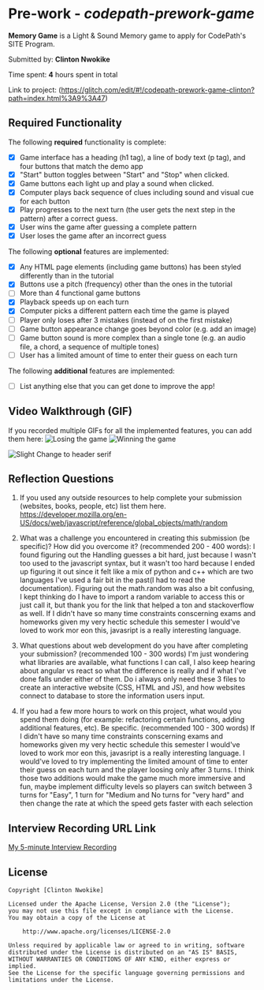 # Pre-work - *codepath-prework-game*

**Memory Game** is a Light & Sound Memory game to apply for CodePath's SITE Program. 

Submitted by: **Clinton Nwokike**

Time spent: **4** hours spent in total

Link to project: (https://glitch.com/edit/#!/codepath-prework-game-clinton?path=index.html%3A9%3A47)

## Required Functionality

The following **required** functionality is complete:

* [x] Game interface has a heading (h1 tag), a line of body text (p tag), and four buttons that match the demo app
* [x] "Start" button toggles between "Start" and "Stop" when clicked. 
* [x] Game buttons each light up and play a sound when clicked. 
* [x] Computer plays back sequence of clues including sound and visual cue for each button
* [x] Play progresses to the next turn (the user gets the next step in the pattern) after a correct guess. 
* [x] User wins the game after guessing a complete pattern
* [x] User loses the game after an incorrect guess

The following **optional** features are implemented:

* [x] Any HTML page elements (including game buttons) has been styled differently than in the tutorial
* [x] Buttons use a pitch (frequency) other than the ones in the tutorial
* [ ] More than 4 functional game buttons
* [x] Playback speeds up on each turn
* [x] Computer picks a different pattern each time the game is played
* [ ] Player only loses after 3 mistakes (instead of on the first mistake)
* [ ] Game button appearance change goes beyond color (e.g. add an image)
* [ ] Game button sound is more complex than a single tone (e.g. an audio file, a chord, a sequence of multiple tones)
* [ ] User has a limited amount of time to enter their guess on each turn

The following **additional** features are implemented:

- [ ] List anything else that you can get done to improve the app!

## Video Walkthrough (GIF)

If you recorded multiple GIFs for all the implemented features, you can add them here:
![Losing the game](https://user-images.githubusercontent.com/74329250/161170958-abbe2bff-a476-43ea-8c4e-3e4289e46aee.gif)
![Winning the game](https://user-images.githubusercontent.com/74329250/161170994-81908c1a-8af3-4ade-a46d-cc1c9fd46ca5.gif)

![Slight Change to header serif](https://user-images.githubusercontent.com/74329250/161171052-86cae060-a2c1-4827-bc60-2c242a52f95b.gif)


## Reflection Questions
1. If you used any outside resources to help complete your submission (websites, books, people, etc) list them here. 
   https://developer.mozilla.org/en-US/docs/web/javascript/reference/global_objects/math/random

2. What was a challenge you encountered in creating this submission (be specific)? How did you overcome it? (recommended 200 - 400 words): 
I found figuring out the Handling guesses a bit hard, just because I wasn't too used to the javascript syntax, but it wasn't too hard because I ended up figuring it out since it felt like a mix of python and c++ which are two languages I've used a fair bit in the past(I had to read the documentation). Figuring out the math.random was also a bit confusing, I kept thinking do I have to import a random variable to access this or just call it, but thank you for the link that helped a ton and stackoverflow as well. If I didn't have so many time constraints conscerning exams and homeworks given my very hectic schedule this semester I would've loved to work mor eon this, javasript is a really interesting language.

3. What questions about web development do you have after completing your submission? (recommended 100 - 300 words) 
I'm just wondering what libraries are available, what functions I can call, I also keep hearing about angular vs react so what the difference is really and if what I've done falls under either of them. Do i always only need these 3 files to create an interactive website (CSS, HTML and JS), and how websites connect to database to store the information users input.

4. If you had a few more hours to work on this project, what would you spend them doing (for example: refactoring certain functions, adding additional features, etc). Be specific. (recommended 100 - 300 words) 
If I didn't have so many time constraints conscerning exams and homeworks given my very hectic schedule this semester I would've loved to work mor eon this, javasript is a really interesting language. I would've loved to try implementing the limited amount of time to enter their guess on each turn and the player loosing only after 3 turns. I think those two additions would make the game much more immersive and fun, maybe implement difficulty levels so players can switch between 3 turns for "Easy", 1 turn for "Medium and No turns for "very hard" and then change the rate at which the speed gets faster with each selection


## Interview Recording URL Link

[My 5-minute Interview Recording](your-link-here)


## License

    Copyright [Clinton Nwokike]

    Licensed under the Apache License, Version 2.0 (the "License");
    you may not use this file except in compliance with the License.
    You may obtain a copy of the License at

        http://www.apache.org/licenses/LICENSE-2.0

    Unless required by applicable law or agreed to in writing, software
    distributed under the License is distributed on an "AS IS" BASIS,
    WITHOUT WARRANTIES OR CONDITIONS OF ANY KIND, either express or implied.
    See the License for the specific language governing permissions and
    limitations under the License.
